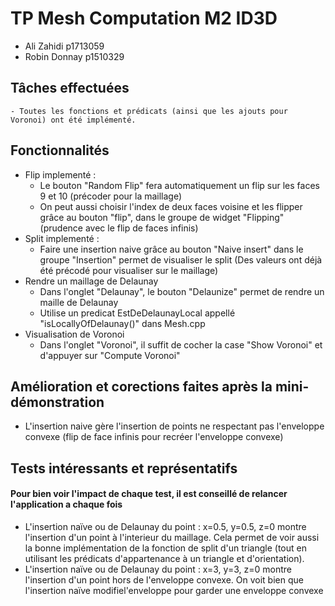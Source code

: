# TP Mesh Computation M2 ID3D

- Ali 	Zahidi  p1713059
- Robin Donnay	p1510329

## Tâches effectuées
    - Toutes les fonctions et prédicats (ainsi que les ajouts pour Voronoi) ont été implémenté.

## Fonctionnalités
- Flip implementé  : 
    - Le bouton "Random Flip" fera automatiquement un flip sur les faces 9 et 10 (précoder pour la maillage)
    - On peut aussi choisir l'index de deux faces voisine et les flipper grâce au bouton "flip", dans le groupe de widget "Flipping" (prudence avec le flip de faces infinis)
- Split implementé :
    - Faire une insertion naive grâce au bouton "Naive insert" dans le groupe "Insertion" permet de visualiser le split (Des valeurs ont déjà été précodé pour visualiser sur le maillage)
- Rendre un maillage de Delaunay
    - Dans l'onglet "Delaunay", le bouton "Delaunize" permet de rendre un maille de Delaunay
    - Utilise un predicat EstDeDelaunayLocal appellé "isLocallyOfDelaunay()" dans Mesh.cpp
- Visualisation de Voronoi
    - Dans l'onglet "Voronoi", il suffit de cocher la case "Show Voronoi" et d'appuyer sur "Compute Voronoi"

## Amélioration et corections faites après la mini-démonstration
- L'insertion naive gère l'insertion de points ne respectant pas l'enveloppe convexe (flip de face infinis pour recréer l'enveloppe convexe) 

## Tests intéressants et représentatifs 
#### Pour bien voir l'impact de chaque test, il est conseillé de relancer l'application a chaque fois  
- L'insertion naïve ou de Delaunay du point : x=0.5, y=0.5, z=0 montre l'insertion d'un point à l'interieur du maillage. Cela permet de voir aussi la bonne implémentation de la fonction de split d'un triangle (tout en utilisant les prédicats d'appartenance à un triangle et d'orientation).
- L'insertion naïve ou de Delaunay du point : x=3, y=3, z=0 montre l'insertion d'un point hors de l'enveloppe convexe. On voit bien que l'insertion naïve modifiel'enveloppe pour garder une enveloppe convexe 

